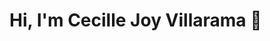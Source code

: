 # Hi, I'm Cecille Joy Villarama 👋

<!--
**cezjoi/cezjoi** is a ✨ _special_ ✨ repository because its `README.md` (this file) appears on your GitHub profile.

🎯 **Aspiring Data Analyst | SQL | Python | Excel | Data Visualization**

Welcome to my GitHub! I’m a Senior RPG Analyst/Developer and now exploring about turning raw data into meaningful insights.   
Currently pursuing the **IBM Data Science Professional Certificate** and building hands-on projects in analytics, visualization, and reporting.  

---
## 🛠️ Skills & Tools (SOON TO HAVE ALL of the following)
- **Languages:** Python (Pandas, NumPy), SQL  
- **Visualization:** Tableau, Power BI, Matplotlib, Seaborn  
- **Data Wrangling:** Excel, Google Sheets  
- **Other Tools:** Git/GitHub, Jupyter Notebooks  

## 🏅 Certifications (GOAL for 2025)
- SQL and Relational Databases 101 (https://courses.skillsbuild.skillsnetwork.site/certificates/94c562aabee44901b47ab511131f4e7a)
- IBM Data Science Professional Certificate *(In Progress)*  
- Google Data Analytics Professional Certificate  
- SQL for Data Analysis (SkillsBuild / Coursera)  

⭐️ *I’m open to entry-level Data Analyst / Business Intelligence roles. Feel free to connect or check out my projects!*  
